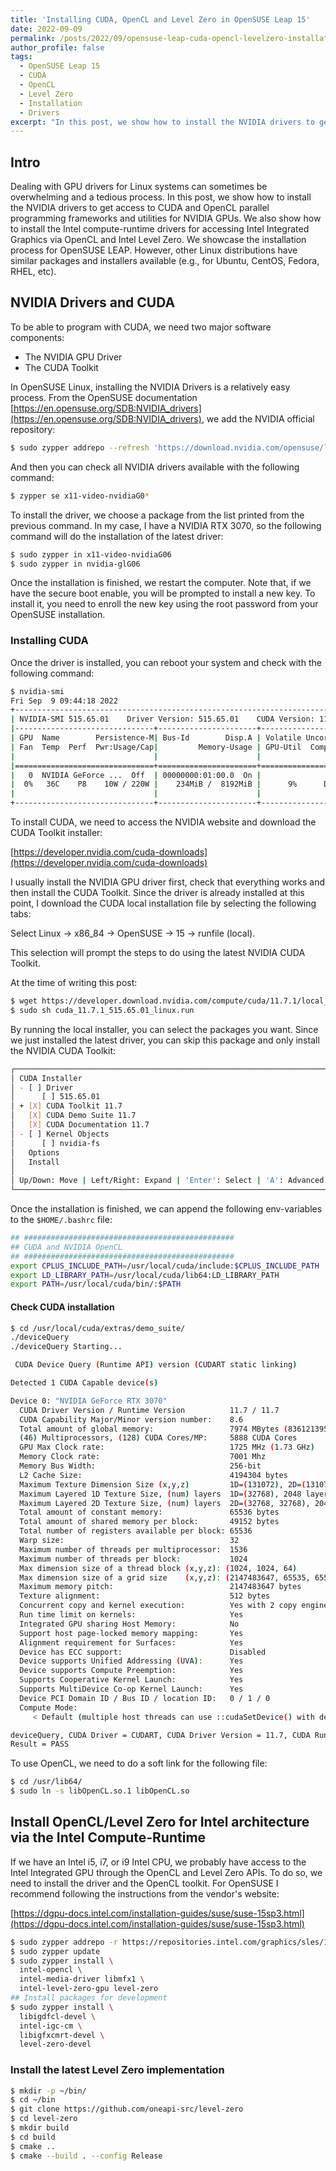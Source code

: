 ```yaml
---
title: 'Installing CUDA, OpenCL and Level Zero in OpenSUSE Leap 15'
date: 2022-09-09
permalink: /posts/2022/09/opensuse-leap-cuda-opencl-levelzero-installation/
author_profile: false
tags:
  - OpenSUSE Leap 15
  - CUDA
  - OpenCL
  - Level Zero
  - Installation
  - Drivers
excerpt: "In this post, we show how to install the NVIDIA drivers to get access to CUDA and OpenCL parallel programming frameworks and utilities for NVIDIA GPUs. We also show how to install the Intel compute-runtime drivers for accessing, via OpenCL and Level Zero, Intel Integrated Graphics."
---
```


## Intro

Dealing with GPU drivers for Linux systems can sometimes be overwhelming and a tedious process. In this post, we show how to install the NVIDIA drivers to get access to CUDA and OpenCL parallel programming frameworks and utilities for NVIDIA GPUs. We also show how to install the Intel compute-runtime drivers for accessing Intel Integrated Graphics via OpenCL and Intel Level Zero. We showcase the installation process for OpenSUSE LEAP. However, other Linux distributions have similar packages and installers available (e.g., for Ubuntu, CentOS, Fedora, RHEL, etc). 


## NVIDIA Drivers and CUDA 

To be able to program with CUDA, we need two major software components:  
  - The NVIDIA GPU Driver 
  - The CUDA Toolkit 


In OpenSUSE Linux, installing the NVIDIA Drivers is a relatively easy process. From the OpenSUSE documentation [https://en.opensuse.org/SDB:NVIDIA_drivers](https://en.opensuse.org/SDB:NVIDIA_drivers), we add the NVIDIA official repository: 


```bash 
$ sudo zypper addrepo --refresh 'https://download.nvidia.com/opensuse/leap/$releasever' NVIDIA 
``` 

And then you can check all NVIDIA drivers available with the following command: 

```bash 
$ zypper se x11-video-nvidiaG0* 
``` 

To install the driver, we choose a package from the list printed from the previous command. In my case, I have a NVIDIA RTX 3070, so the following command will do the installation of the latest driver: 


```bash 
$ sudo zypper in x11-video-nvidiaG06 
$ sudo zypper in nvidia-glG06 
``` 

Once the installation is finished, we restart the computer. Note that, if we have the secure boot enable, you will be prompted to install a new key. To install it, you need to enroll the new key using the root password from your OpenSUSE installation. 


### Installing CUDA 

Once the driver is installed, you can reboot your system and check with the following command: 

```bash 
$ nvidia-smi 
Fri Sep  9 09:44:18 2022 
+-----------------------------------------------------------------------------+ 
| NVIDIA-SMI 515.65.01    Driver Version: 515.65.01    CUDA Version: 11.7     | 
|-------------------------------+----------------------+----------------------+ 
| GPU  Name        Persistence-M| Bus-Id        Disp.A | Volatile Uncorr. ECC | 
| Fan  Temp  Perf  Pwr:Usage/Cap|         Memory-Usage | GPU-Util  Compute M. | 
|                               |                      |               MIG M. | 
|===============================+======================+======================| 
|   0  NVIDIA GeForce ...  Off  | 00000000:01:00.0  On |                  N/A | 
|  0%   36C    P8    10W / 220W |    234MiB /  8192MiB |      9%      Default | 
|                               |                      |                  N/A | 
+-------------------------------+----------------------+----------------------+ 
``` 

To install CUDA, we need to access the NVIDIA website and download the CUDA Toolkit installer: 

[https://developer.nvidia.com/cuda-downloads](https://developer.nvidia.com/cuda-downloads)


I usually install the NVIDIA GPU driver first, check that everything works and then install the CUDA Toolkit. Since the driver is already installed at this point, I download the CUDA local installation file by selecting the following tabs: 

Select Linux -> x86_84 -> OpenSUSE -> 15 -> runfile (local). 

This selection will prompt the steps to do using the latest NVIDIA CUDA Toolkit. 

At the time of writing this post: 

```bash 
$ wget https://developer.download.nvidia.com/compute/cuda/11.7.1/local_installers/cuda_11.7.1_515.65.01_linux.run 
$ sudo sh cuda_11.7.1_515.65.01_linux.run 
``` 

By running the local installer, you can select the packages you want. Since we just installed the latest driver, you can skip this package and only install the NVIDIA CUDA Toolkit: 


```bash
┌──────────────────────────────────────────────────────────────────────────────┐
│ CUDA Installer                                                               │
│ - [ ] Driver                                                                 │
│      [ ] 515.65.01                                                           │
│ + [X] CUDA Toolkit 11.7                                                      │
│   [X] CUDA Demo Suite 11.7                                                   │
│   [X] CUDA Documentation 11.7                                                │
│ - [ ] Kernel Objects                                                         │
│      [ ] nvidia-fs                                                           │
│   Options                                                                    │
│   Install                                                                    │
│                                                                              │
│ Up/Down: Move | Left/Right: Expand | 'Enter': Select | 'A': Advanced options │
└──────────────────────────────────────────────────────────────────────────────┘
```


Once the installation is finished, we can append the following env-variables to the `$HOME/.bashrc` file: 


```bash
## ###############################################
## CUDA and NVIDIA OpenCL
## ###############################################
export CPLUS_INCLUDE_PATH=/usr/local/cuda/include:$CPLUS_INCLUDE_PATH
export LD_LIBRARY_PATH=/usr/local/cuda/lib64:LD_LIBRARY_PATH
export PATH=/usr/local/cuda/bin/:$PATH
```

#### Check CUDA installation 

```bash
$ cd /usr/local/cuda/extras/demo_suite/
./deviceQuery 
./deviceQuery Starting...

 CUDA Device Query (Runtime API) version (CUDART static linking)

Detected 1 CUDA Capable device(s)

Device 0: "NVIDIA GeForce RTX 3070"
  CUDA Driver Version / Runtime Version          11.7 / 11.7
  CUDA Capability Major/Minor version number:    8.6
  Total amount of global memory:                 7974 MBytes (8361213952 bytes)
  (46) Multiprocessors, (128) CUDA Cores/MP:     5888 CUDA Cores
  GPU Max Clock rate:                            1725 MHz (1.73 GHz)
  Memory Clock rate:                             7001 Mhz
  Memory Bus Width:                              256-bit
  L2 Cache Size:                                 4194304 bytes
  Maximum Texture Dimension Size (x,y,z)         1D=(131072), 2D=(131072, 65536), 3D=(16384, 16384, 16384)
  Maximum Layered 1D Texture Size, (num) layers  1D=(32768), 2048 layers
  Maximum Layered 2D Texture Size, (num) layers  2D=(32768, 32768), 2048 layers
  Total amount of constant memory:               65536 bytes
  Total amount of shared memory per block:       49152 bytes
  Total number of registers available per block: 65536
  Warp size:                                     32
  Maximum number of threads per multiprocessor:  1536
  Maximum number of threads per block:           1024
  Max dimension size of a thread block (x,y,z): (1024, 1024, 64)
  Max dimension size of a grid size    (x,y,z): (2147483647, 65535, 65535)
  Maximum memory pitch:                          2147483647 bytes
  Texture alignment:                             512 bytes
  Concurrent copy and kernel execution:          Yes with 2 copy engine(s)
  Run time limit on kernels:                     Yes
  Integrated GPU sharing Host Memory:            No
  Support host page-locked memory mapping:       Yes
  Alignment requirement for Surfaces:            Yes
  Device has ECC support:                        Disabled
  Device supports Unified Addressing (UVA):      Yes
  Device supports Compute Preemption:            Yes
  Supports Cooperative Kernel Launch:            Yes
  Supports MultiDevice Co-op Kernel Launch:      Yes
  Device PCI Domain ID / Bus ID / location ID:   0 / 1 / 0
  Compute Mode:
     < Default (multiple host threads can use ::cudaSetDevice() with device simultaneously) >

deviceQuery, CUDA Driver = CUDART, CUDA Driver Version = 11.7, CUDA Runtime Version = 11.7, NumDevs = 1, Device0 = NVIDIA GeForce RTX 3070
Result = PASS
```

To use OpenCL, we need to do a soft link for the following file:

```bash
$ cd /usr/lib64/
$ sudo ln -s libOpenCL.so.1 libOpenCL.so
```


## Install OpenCL/Level Zero for Intel architecture via the Intel Compute-Runtime 

If we have an Intel i5, i7, or i9 Intel CPU, we probably have access to the Intel Integrated GPU through the OpenCL and Level Zero APIs. To do so, we need to install the driver and the OpenCL toolkit. For OpenSUSE I recommend following the instructions from the vendor's website: 

 
[https://dgpu-docs.intel.com/installation-guides/suse/suse-15sp3.html](https://dgpu-docs.intel.com/installation-guides/suse/suse-15sp3.html)


```bash
$ sudo zypper addrepo -r https://repositories.intel.com/graphics/sles/15sp3/intel-graphics.repo
$ sudo zypper update
$ sudo zypper install \
  intel-opencl \
  intel-media-driver libmfx1 \
  intel-level-zero-gpu level-zero
## Install packages for development
$ sudo zypper install \
  libigdfcl-devel \
  intel-igc-cm \
  libigfxcmrt-devel \
  level-zero-devel
```

### Install the latest Level Zero implementation

```bash
$ mkdir -p ~/bin/
$ cd ~/bin
$ git clone https://github.com/oneapi-src/level-zero 
$ cd level-zero
$ mkdir build
$ cd build
$ cmake ..
$ cmake --build . --config Release
```

